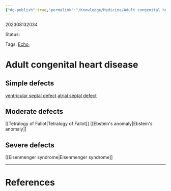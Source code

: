 ```yaml
---
{"dg-publish":true,"permalink":"/Knowledge/Medicine/Adult congenital heart disease/"}
---
```



202308132034

Status: 

Tags: [Echo](Echocardiography.md),  

# Adult congenital heart disease

## Simple defects
[ventricular septal defect](ventricular%20septal%20defect)
[atrial septal defect](atrial%20septal%20defect)

## Moderate defects
[[Tetralogy of Fallot\|Tetralogy of Fallot]]
[[Ebstein's anomaly\|Ebstein's anomaly]]

## Severe defects
[[Eisenmenger syndrome\|Eisenmenger syndrome]]







___
# References